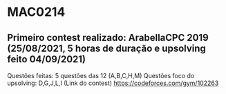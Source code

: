 # MAC0214

## Primeiro contest realizado: ArabellaCPC 2019 (25/08/2021, 5 horas de duração e upsolving feito 04/09/2021)
Questões feitas:  5 questões das 12 (A,B,C,H,M)
Questões foco do upsolving: D,G,J,L,I
(Link do contest) https://codeforces.com/gym/102263
